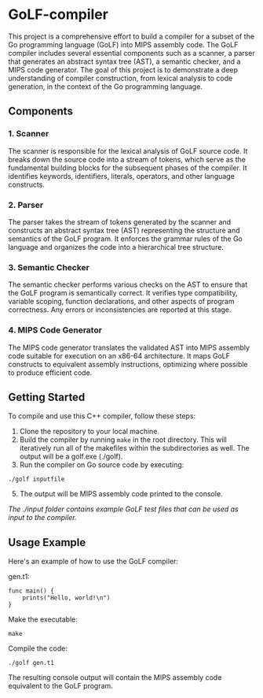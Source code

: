 # GoLF-compiler

This project is a comprehensive effort to build a compiler for a subset of the Go programming language (GoLF) into MIPS assembly code. The GoLF compiler includes several essential components such as a scanner, a parser that generates an abstract syntax tree (AST), a semantic checker, and a MIPS code generator. The goal of this project is to demonstrate a deep understanding of compiler construction, from lexical analysis to code generation, in the context of the Go programming language.

## Components
### 1. Scanner 
The scanner is responsible for the lexical analysis of GoLF source code. It breaks down the source code into a stream of tokens, which serve as the fundamental building blocks for the subsequent phases of the compiler. It identifies keywords, identifiers, literals, operators, and other language constructs.

### 2. Parser 
The parser takes the stream of tokens generated by the scanner and constructs an abstract syntax tree (AST) representing the structure and semantics of the GoLF program. It enforces the grammar rules of the Go language and organizes the code into a hierarchical tree structure.

### 3. Semantic Checker 
The semantic checker performs various checks on the AST to ensure that the GoLF program is semantically correct. It verifies type compatibility, variable scoping, function declarations, and other aspects of program correctness. Any errors or inconsistencies are reported at this stage.

### 4. MIPS Code Generator
The MIPS code generator translates the validated AST into MIPS assembly code suitable for execution on an x86-64 architecture. It maps GoLF constructs to equivalent assembly instructions, optimizing where possible to produce efficient code.

## Getting Started
To compile and use this C++ compiler, follow these steps:
1. Clone the repository to your local machine.
2. Build the compiler by running `make` in the root directory. This will iteratively run all of the makefiles within the subdirectories as well. The output will be a golf.exe (./golf).
3. Run the compiler on Go source code by executing:
```
./golf inputfile
```
  
5. The output will be MIPS assembly code printed to the console.

*The ./input folder contains example GoLF test files that can be used as input to the compiler.*

## Usage Example
Here's an example of how to use the GoLF compiler:

gen.t1:
```
func main() {
	prints("Hello, world!\n")
}
```

Make the executable:
```
make
```

Compile the code:
```
./golf gen.t1
```

The resulting console output will contain the MIPS assembly code equivalent to the GoLF program.


